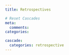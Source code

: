 ```yaml
---
title: Retrospectives

# Reset Cascades
meta:
  comments:
categories:

cascade:
  categories: retrospective
---
```


